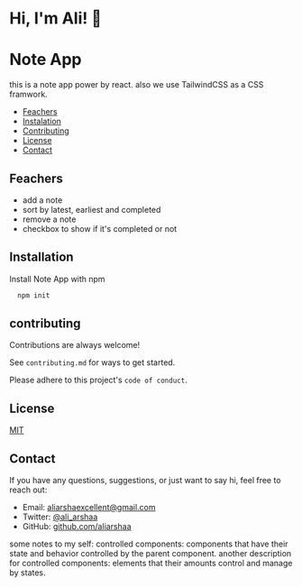 # Hi, I'm Ali! 👋

# Note App

this is a note app power by react. also we use TailwindCSS as a CSS framwork.

- [Feachers](#feachers)
- [Instalation](#installation)
- [Contributing](#contributing)
- [License](#license)
- [Contact](#contact)

## Feachers

- add a note
- sort by latest, earliest and completed
- remove a note
- checkbox to show if it's completed or not

## Installation

Install Note App with npm

```bash
  npm init
```

## contributing

Contributions are always welcome!

See `contributing.md` for ways to get started.

Please adhere to this project's `code of conduct`.

## License

[MIT](https://choosealicense.com/licenses/mit/)

## Contact

If you have any questions, suggestions, or just want to say hi, feel free to reach out:

- Email: aliarshaexcellent@gmail.com
- Twitter: [@ali_arshaa](https://twitter.com/ali_arshaa)
- GitHub: [github.com/aliarshaa](https://github.com/aliarshaa)

some notes to my self:
controlled components: components that have their state and behavior controlled by the parent component.
another description for controlled components: elements that their amounts control and manage by states.
